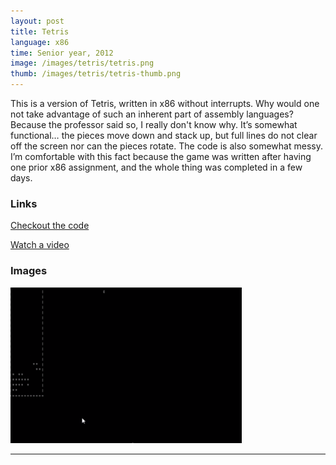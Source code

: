 ```yaml
---
layout: post
title: Tetris
language: x86
time: Senior year, 2012
image: /images/tetris/tetris.png
thumb: /images/tetris/tetris-thumb.png
---
```


This is a version of Tetris, written in x86 without interrupts. Why would one not take advantage of such an inherent part of assembly languages? Because the professor said so, I really don't know why. It’s somewhat functional… the pieces move down and stack up, but full lines do not clear off the screen nor can the pieces rotate. The code is also somewhat messy. I’m comfortable with this fact because the game was written after having one prior x86 assignment, and the whole thing was completed in a few days. 

<h3>Links</h3>
<a href="https://github.com/meredithmmyers/Tetris" target="_blank">Checkout the code</a>

<a href="http://www.youtube.com/watch?v=XUTD0zI5-rg" target="_blank">Watch a video</a>

<h3>Images</h3>
<a href="/images/tetris/tetris.png" target="_blank"><img src="/images/tetris/tetris-thumb.png" alt="Tetris"></a>

-----